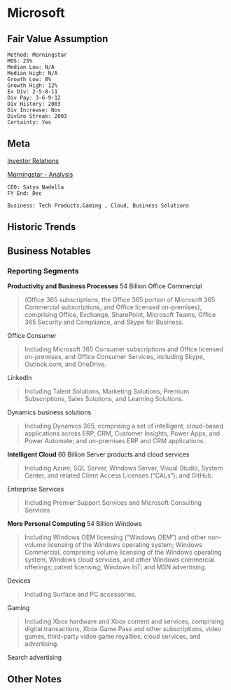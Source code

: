 # Microsoft 
## Fair Value Assumption

```
Method: Morningstar
MOS: 25%
Median Low: N/A
Median High: N/A
Growth Low: 8%
Growth High: 12%
Ex Div: 2-5-8-11
Div Pay: 3-6-9-12
Div History: 2003
Div Increase: Nov
DivGro Streak: 2003
Certainty: Yes
```


## Meta
[Investor Relations](https://www.microsoft.com/en-us/investor)

[Morningstar - Analysis](https://www.morningstar.com/stocks/xnas/msft/analysis)

~~~
CEO: Satya Nadella
FY End: Dec

Business: Tech Products,Gaming , Cloud, Business Solutions
~~~


## Historic Trends

## Business Notables
### Reporting Segments
**Productivity and Business Processes**
54 Billion
Office Commercial 
> (Office 365 subscriptions, the Office 365 portion of Microsoft 365 Commercial subscriptions, and Office licensed on-premises), comprising Office, Exchange, SharePoint, Microsoft Teams, Office 365 Security and Compliance, and Skype for Business. 

Office Consumer
> Including Microsoft 365 Consumer subscriptions and Office licensed on-premises, and Office Consumer Services, including Skype, Outlook.com, and OneDrive. 

LinkedIn
> Including Talent Solutions, Marketing Solutions, Premium Subscriptions, Sales Solutions, and Learning Solutions. 

Dynamics business solutions
> Including Dynamics 365, comprising a set of intelligent, cloud-based applications across ERP, CRM, Customer Insights, Power Apps, and Power Automate; and on-premises ERP and CRM applications.


**Intelligent Cloud**
60 Billion
Server products and cloud services
> Including Azure; SQL Server, Windows Server, Visual Studio, System Center, and related Client Access Licenses (“CALs”); and GitHub.

Enterprise Services
> Including Premier Support Services and Microsoft Consulting Services


**More Personal Computing**
54 Billion
Windows
> Including Windows OEM licensing (“Windows OEM”) and other non-volume licensing of the Windows operating system; Windows Commercial, comprising volume licensing of the Windows operating system, Windows cloud services, and other Windows commercial offerings; patent licensing; Windows IoT; and MSN advertising.

Devices
> Including Surface and PC accessories.

Gaming
> Including Xbox hardware and Xbox content and services, comprising digital transactions, Xbox Game Pass and other subscriptions, video games, third-party video game royalties, cloud services, and advertising.

Search advertising


## Other Notes

